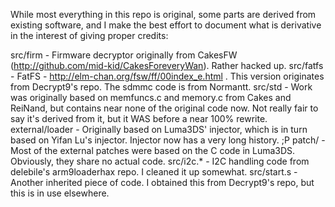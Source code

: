 While most everything in this repo is original, some parts are derived from existing software, and I make the best effort to document what is derivative in the interest of giving proper credits:

src/firm        - Firmware decryptor originally from CakesFW (http://github.com/mid-kid/CakesForeveryWan). Rather hacked up.
src/fatfs       - FatFS - http://elm-chan.org/fsw/ff/00index_e.html . This version originates from Decrypt9's repo. The sdmmc code is from Normantt.
src/std         - Work was originally based on memfuncs.c and memory.c from Cakes and ReiNand,
                  but contains near none of the original code now. Not really fair to say it's derived from it, but it WAS before a near 100% rewrite.
external/loader - Originally based on Luma3DS' injector, which is in turn based on Yifan Lu's injector. Injector now has a very long history. ;P
patch/          - Most of the external patches were based on the C code in Luma3DS. Obviously, they share no actual code.
src/i2c.*       - I2C handling code from delebile's arm9loaderhax repo. I cleaned it up somewhat.
src/start.s     - Another inherited piece of code. I obtained this from Decrypt9's repo, but this is in use elsewhere.
